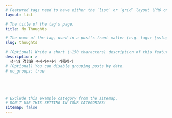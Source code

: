 ```yaml
---
# Featured tags need to have either the `list` or `grid` layout (PRO only).
layout: list

# The title of the tag's page.
title: My Thoughts

# The name of the tag, used in a post's front matter (e.g. tags: [<slug>]).
slug: thoughts

# (Optional) Write a short (~150 characters) description of this featured tag.
description: >
  생각과 경험을 주저리주저리 기록하기
# (Optional) You can disable grouping posts by date.
# no_groups: true





# Exclude this example category from the sitemap.
# DON'T USE THIS SETTING IN YOUR CATEGORIES!
sitemap: false
---
```

